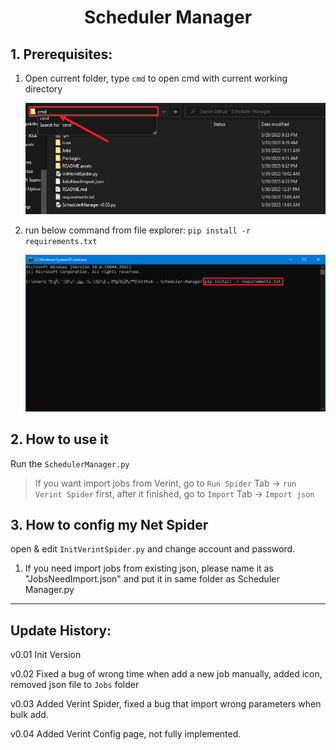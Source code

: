 # <center>Scheduler Manager

## 1. Prerequisites:

1. Open current folder, type `cmd` to open cmd with current working directory

   ![image-20230531114112892](./README.assets/image-20230531114112892.png)

2. run below command from file explorer:
   `pip install -r requirements.txt`

   ![image-20230531114207160](./README.assets/image-20230531114207160.png)

## 2. How to use it

Run the `SchedulerManager.py`

> If you want import jobs from Verint, go to `Run Spider` Tab -> `run Verint Spider` first, after it finished, go to `Import` Tab -> `Import json`



## 3. How to config my Net Spider

open & edit `InitVerintSpider.py` and change account and password.

1. If you need import jobs from existing json, please name it as "JobsNeedImport.json" and put it in same folder as Scheduler Manager.py

    


---
## Update History:

v0.01 Init Version

v0.02 Fixed a bug of wrong time when add a new job manually, added icon, removed json file to `Jobs` folder

v0.03 Added Verint Spider, fixed a bug that import wrong parameters when bulk add.

v0.04 Added Verint Config page, not fully implemented.
